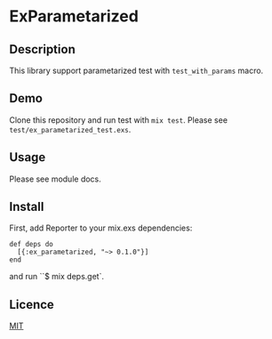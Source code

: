 ExParametarized
===============

## Description

This library support parametarized test with `test_with_params` macro.

## Demo

Clone this repository and run test with `mix test`.
Please see `test/ex_parametarized_test.exs`.

## Usage

Please see module docs.

## Install

First, add Reporter to your mix.exs dependencies:

```
def deps do
  [{:ex_parametarized, "~> 0.1.0"}]
end
```

and run ``$ mix deps.get`.

## Licence

[MIT](https://github.com/KazuCocoa/ex_parametarized/blob/master/LICENSE)
